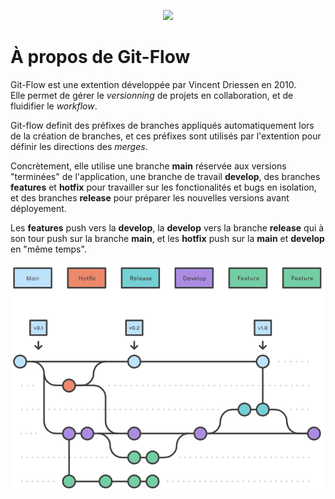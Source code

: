 <p align="center"><img width="600"src="https://miro.medium.com/v2/resize:fit:1100/format:webp/1*SK4JGjtWs9BsfGGXOrnnig.png"/><p>

# À propos de Git-Flow

Git-Flow est une extention développée par Vincent Driessen en 2010.  
Elle permet de gérer le _versionning_ de projets en collaboration, et de fluidifier le _workflow_.  

Git-flow definit des préfixes de branches appliqués automatiquement lors de la création de branches, et ces préfixes sont utilisés par l'extention pour définir les directions des _merges_.

Concrètement, elle utilise une branche **main** réservée aux versions "terminées" de l'application, une branche de travail **develop**, des branches **features** et **hotfix** pour travailler sur les fonctionalités et bugs en isolation, et des branches **release** pour préparer les nouvelles versions avant déployement.  

Les **features** push vers la **develop**, la **develop** vers la branche **release** qui à son tour push sur la branche **main**, et les **hotfix** push sur la **main** et **develop** en "même temps".

![schemaDirectionsPush](/images/git-flow-4.png)
